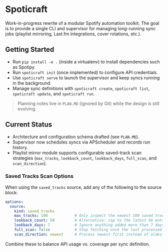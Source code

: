 # Spoticraft

Work-in-progress rewrite of a modular Spotify automation toolkit. The goal is to provide a single CLI and supervisor for managing long-running sync jobs (playlist mirroring, Last.fm integrations, cover rotations, etc.).

## Getting Started
- Run `pip install -e .` (inside a virtualenv) to install dependencies such as Spotipy.
- Run `spoticraft init` (once implemented) to configure API credentials.
- Use `spoticraft serve` to launch the supervisor and keep syncs running in the background.
- Manage sync definitions with `spoticraft create`, `spoticraft list`, `spoticraft update`, and `spoticraft run`.

> Planning notes live in `PLAN.MD` (ignored by Git) while the design is still evolving.

## Current Status
- Architecture and configuration schema drafted (see `PLAN.MD`).
- Supervisor now schedules syncs via APScheduler and records run history.
- Playlist mirror module supports configurable saved-track scan strategies (`max_tracks`, `lookback_count`, `lookback_days`, `full_scan`, and `scan_direction`).

### Saved Tracks Scan Options
When using the `saved_tracks` source, add any of the following to the source block:

```yaml
options:
  source:
    kind: saved_tracks
    max_tracks: 100            # Only inspect the newest 100 saved tracks
    lookback_count: 50         # Alternative: cap to the latest 50 entries regardless of max_tracks
    lookback_days: 7           # Ignore anything added more than 7 days ago
    full_scan: false           # Stop fetching once the last processed track is seen
    scan_direction: newest     # Process newest-first instead of oldest-first
```

Combine these to balance API usage vs. coverage per sync definition.
